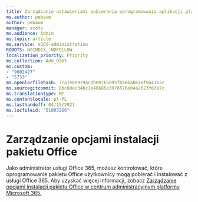 ```yaml
---
title: Zarządzanie ustawieniami pobierania oprogramowania aplikacji platformy Microsoft 365
ms.author: pebaum
author: pebaum
manager: scotv
ms.audience: Admin
ms.topic: article
ms.service: o365-administration
ROBOTS: NOINDEX, NOFOLLOW
localization_priority: Priority
ms.collection: Adm_O365
ms.custom:
- "9002427"
- "5733"
ms.openlocfilehash: 7ca7e8a979acdb09765095f0ae6ab61ef9a43b3c
ms.sourcegitcommit: 8bc60ec34bc1e40685e3976576e04a2623f63a7c
ms.translationtype: MT
ms.contentlocale: pl-PL
ms.lasthandoff: 04/15/2021
ms.locfileid: "51803266"
---
```

# <a name="manage-office-installation-options"></a>Zarządzanie opcjami instalacji pakietu Office

Jako administrator usługi Office 365, możesz kontrolować, które oprogramowanie pakietu Office użytkownicy mogą pobierać i instalować z usługi Office 365. Aby uzyskać więcej informacji, zobacz [Zarządzanie opcjami instalacji pakietu Office w centrum administracyjnym platformy Microsoft 365.](https://docs.microsoft.com/deployoffice/manage-software-download-settings-office-365)
